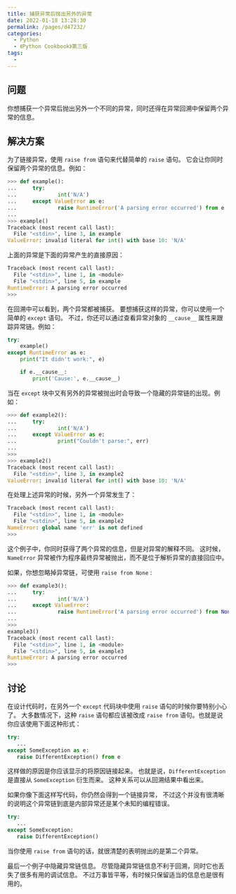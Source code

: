 ```yaml
---
title: 捕获异常后抛出另外的异常
date: 2022-01-18 13:28:30
permalink: /pages/d47232/
categories:
  - Python
  - 《Python Cookbook》第三版
tags:
  - 
---
```


## 问题

你想捕获一个异常后抛出另外一个不同的异常，同时还得在异常回溯中保留两个异常的信息。

## 解决方案

为了链接异常，使用 `raise from` 语句来代替简单的 `raise` 语句。 它会让你同时保留两个异常的信息。例如：

```python
>>> def example():
...     try:
...             int('N/A')
...     except ValueError as e:
...             raise RuntimeError('A parsing error occurred') from e
...
>>> example()
Traceback (most recent call last):
  File "<stdin>", line 3, in example
ValueError: invalid literal for int() with base 10: 'N/A'
```

上面的异常是下面的异常产生的直接原因：

```python
Traceback (most recent call last):
  File "<stdin>", line 1, in <module>
  File "<stdin>", line 5, in example
RuntimeError: A parsing error occurred
>>>
```

在回溯中可以看到，两个异常都被捕获。 要想捕获这样的异常，你可以使用一个简单的 `except` 语句。 不过，你还可以通过查看异常对象的 `__cause__` 属性来跟踪异常链。例如：

```python
try:
    example()
except RuntimeError as e:
    print("It didn't work:", e)

    if e.__cause__:
        print('Cause:', e.__cause__)
```

当在 `except` 块中又有另外的异常被抛出时会导致一个隐藏的异常链的出现。例如：

```python
>>> def example2():
...     try:
...             int('N/A')
...     except ValueError as e:
...             print("Couldn't parse:", err)
...
>>>
>>> example2()
Traceback (most recent call last):
  File "<stdin>", line 3, in example2
ValueError: invalid literal for int() with base 10: 'N/A'
```

在处理上述异常的时候，另外一个异常发生了：

```python
Traceback (most recent call last):
  File "<stdin>", line 1, in <module>
  File "<stdin>", line 5, in example2
NameError: global name 'err' is not defined
>>>
```

这个例子中，你同时获得了两个异常的信息，但是对异常的解释不同。 这时候，`NameError` 异常被作为程序最终异常被抛出，而不是位于解析异常的直接回应中。

如果，你想忽略掉异常链，可使用 `raise from None` :

```python
>>> def example3():
...     try:
...             int('N/A')
...     except ValueError:
...             raise RuntimeError('A parsing error occurred') from None
...
>>>
example3()
Traceback (most recent call last):
  File "<stdin>", line 1, in <module>
  File "<stdin>", line 5, in example3
RuntimeError: A parsing error occurred
>>>
```

## 讨论

在设计代码时，在另外一个 `except` 代码块中使用 `raise` 语句的时候你要特别小心了。 大多数情况下，这种 `raise` 语句都应该被改成 `raise from` 语句。也就是说你应该使用下面这种形式：

```python
try:
   ...
except SomeException as e:
   raise DifferentException() from e
```

这样做的原因是你应该显示的将原因链接起来。 也就是说，`DifferentException` 是直接从 `SomeException` 衍生而来。 这种关系可以从回溯结果中看出来。

如果你像下面这样写代码，你仍然会得到一个链接异常， 不过这个并没有很清晰的说明这个异常链到底是内部异常还是某个未知的编程错误。

```python
try:
   ...
except SomeException:
   raise DifferentException()
```

当你使用 `raise from` 语句的话，就很清楚的表明抛出的是第二个异常。

最后一个例子中隐藏异常链信息。 尽管隐藏异常链信息不利于回溯，同时它也丢失了很多有用的调试信息。 不过万事皆平等，有时候只保留适当的信息也是很有用的。